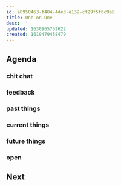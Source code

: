 ```yaml
---
id: a8950463-f484-4de3-a132-cf29f5f6c9a8
title: One on One
desc: ''
updated: 1630965752622
created: 1619479458479
---
```


## Agenda
### chit chat
<!-- Placeholder for casual conversation ahead of the meeting -->

### feedback
<!-- Any feedback on current performance -->

### past things
<!-- Go over items from last time  -->

### current things
<!-- Go over blockers and current tasks  -->

### future things
<!-- Go over upcoming initiatives and long term career goals  -->

### open 
<!-- Anything else  -->

## Next
<!-- Action items from the meeting  -->